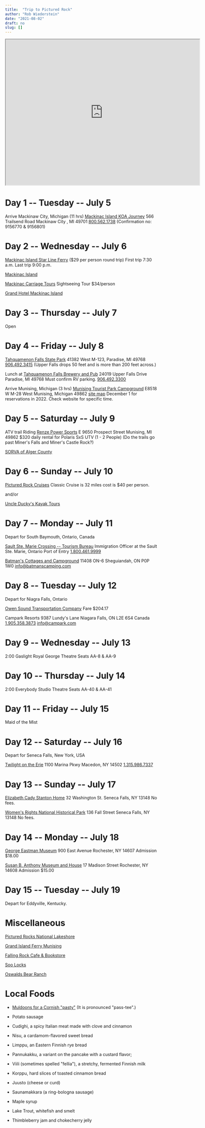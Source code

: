 ```yaml
---
title:  "Trip to Pictured Rock"
author: "Rob Wiederstein"
date: "2021-08-02"
draft: no
slug: []
---
```


<iframe src="https://www.google.com/maps/d/u/0/embed?mid=1b4lFZOBHLMAjQbYETB0RcniQNLitRD7T" width="640" height="480"></iframe>

# Day 1 -- Tuesday -- July 5

Arrive Mackinaw City, Michigan (11 hrs)
[Mackinac Island KOA Journey](https://koa.com/campgrounds/mackinaw-city/)
566 Trailsend Road
Mackinaw City , MI 49701
<a href="tel:+8005621738">800.562.1738</a>
(Confirmation no: 9156770 & 9156801)

# Day 2 -- Wednesday -- July 6
[Mackinac Island Star Line Ferry](https://www.mackinacferry.com)
($29 per person round trip)
First trip 7:30 a.m. Last trip 9:00 p.m.

[Mackinac Island](https://www.mackinacisland.org)

[Mackinac Carriage Tours](https://www.mict.com/contact.html)
Sightseeing Tour $34/person

[Grand Hotel Mackinac Island](https://www.grandhotel.com)

# Day 3 -- Thursday -- July 7

Open

# Day 4 -- Friday -- July 8

[Tahquamenon Falls State Park](https://www2.dnr.state.mi.us/ParksandTrails/Details.aspx?id=428&type=SPRK)
41382 West M-123,
Paradise, MI 49768
<a href="tel:+9064923415">906.492.3415</a>
(Upper Falls drops 50 feet and is more than 200 feet across.)

Lunch at
[Tahquamenon Falls Brewery and Pub](https://www.tahquamenonfallsbrewery.com/index.php?page=Home)
24019 Upper Falls Drive
Paradise, MI 49768
Must confirm RV parking.
<a href="tel:+9064923415">906.492.3300</a>

Arrive Munising, Michigan (3 hrs)
[Munising Tourist Park Campground](https://munisingtouristpark.com)
E8518 W M-28 West
Munising, Michigan 49862
[site map](https://munisingtouristpark.com/reservations-2/)
December 1 for reservations in 2022.  Check website for specific time.

# Day 5 -- Saturday -- July 9

ATV trail Riding
[Renze Power Sports](https://www.renzepower.com/rent-our-vehicles-atvs-boats-utvs-snowmobiles-dealership--atv-rentals)
E 9650 Prospect Street
Munising, MI 49862
$320 daily rental for Polaris SxS UTV (1 - 2 People)
(Do the trails go past Miner's Falls and Miner's Castle Rock?)

[SORVA of Alger County](https://www.algersorva.com)


# Day 6 -- Sunday -- July 10

[Pictured Rock Cruises](https://picturedrocks.com)
Classic Cruise is 32 miles cost is $40 per person.

and/or

[Uncle Ducky's Kayak Tours](https://www.paddlingmichigan.com/kayaking-tours/)

# Day 7 -- Monday -- July 11

Depart for South Baymouth, Ontario, Canada

[Sault Ste. Marie Crossing -- Tourism Bureau](https://saulttourism.com/plan/border-crossing/)
Immigration Officer at the Sault Ste. Marie, Ontario Port of Entry 
[1.800.461.9999](tel:+18004619999)

[Batman's Cottages and Campground](https://batmanscamping.com)
11408 ON-6
Sheguiandah, ON P0P 1W0
[info@batmanscamping.com](info@batmanscamping.com)


# Day 8 -- Tuesday -- July 12

Depart for  Niagra Falls, Ontario

[Owen Sound Transportation Company](https://www.ontarioferries.com/ms-chi-cheemaun/)
Fare $204.17

Campark Resorts 
9387 Lundy's Lane 
Niagara Falls, ON L2E 6S4 Canada
[1.905.358.3873](tel:+19053583873)
[info@campark.com](mail:info@campark.com)

# Day 9 -- Wednesday -- July 13

2:00 Gaslight
Royal George Theatre
Seats AA-8 & AA-9

# Day 10 -- Thursday -- July 14

2:00 Everybody
Studio Theatre
Seats AA-40 & AA-41

# Day 11 -- Friday -- July 15

Maid of the Mist

# Day 12 -- Saturday -- July 16

Depart for Seneca Falls, New York, USA

[Twilight on the Erie](https://www.twilightrv.com/index.html)
1100 Marina Pkwy
Macedon, NY 14502
[1.315.986.7337](tel:+13159867337)


# Day 13 -- Sunday -- July 17

[Elizabeth Cady Stanton Home](https://www.nps.gov/wori/learn/historyculture/elizabeth-cady-stanton-house.htm)
32 Washington St. 
Seneca Falls, NY 13148
No fees.

[Women's Rights National Historical Park](https://www.nps.gov/wori/index.htm)
136 Fall Street 
Seneca Falls, NY 13148
No fees.

# Day 14 -- Monday -- July 18

[George Eastman Museum](https://www.eastman.org)
900 East Avenue
Rochester, NY 14607
Admission $18.00

[Susan B. Anthony Museum and House](https://susanb.org)
17 Madison Street
Rochester,  NY 14608
Admission $15.00

# Day 15 -- Tuesday -- July 19

Depart for Eddyville, Kentucky.


# Miscellaneous

[Pictured Rocks National Lakeshore](https://www.nps.gov/piro/index.htm)

[Grand Island Ferry Munising](https://www.michigan.org/property/grand-island-ferry)

[Falling Rock Cafe & Bookstore](https://fallingrockcafe.com)

[Soo Locks](https://www.saultstemarie.com/attractions/soo-locks/)

[Oswalds Bear Ranch](https://www.oswaldsbearranch.com)

# Local Foods

- [Muldoons for a Cornish "pasty"](https://www.muldoonspasties.com) (It is pronounced "pass-tee".)

- Potato sausage

- Cudighi, a spicy Italian meat made with clove and cinnamon

- Nisu, a cardamom-flavored sweet bread

- Limppu, an Eastern Finnish rye bread

- Pannukakku, a variant on the pancake with a custard flavor;

- Viili (sometimes spelled "fellia"), a stretchy, fermented Finnish milk

- Korppu, hard slices of toasted cinnamon bread

- Juusto (cheese or curd)

- Saunamakkara (a ring-bologna sausage)

- Maple syrup

- Lake Trout, whitefish and smelt

- Thimbleberry jam and chokecherry jelly
